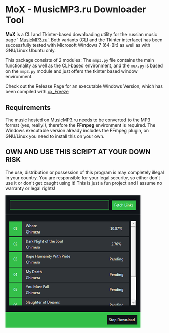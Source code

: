 MoX - MusicMP3.ru Downloader Tool
=================================
**MoX** is a CLI and Tkinter-based downloading utility for the russian music page '
[MusicMP3.ru](https://musicmp3.ru/)'. Both variants (CLI and the Tkinter interface) has 
been successfully tested with Microsoft Windows 7 (64-Bit) as well as with GNU/Linux Ubuntu 
only.

This package consists of 2 modules: The `mmp3.py` file contains the main functionality as 
well as the CLI-based environment, and the `mox.py` is based on the `mmp3.py` module and 
just offers the tkinter based window environment.

Check out the Release Page for an executable Windows Version, which has been compiled with 
[cx_Freeze](https://cx-freeze.readthedocs.io/en/latest/)

Requirements
------------
The music hosted on MusicMP3.ru needs to be converted to the MP3 format (yes, really!), 
therefore the **FFmpeg** environment is required. The Windows executable version already 
includes the FFmpeg plugin, on GNU/Linux you need to install this on your own.

**OWN AND USE THIS SCRIPT AT YOUR DOWN RISK**
---------------------------------------------
The use, distribution or possession of this program is may completely illegal in your 
country. You are responsible for your legal security, so either don't use it or don't get 
caught using it! This is just a fun project and I assume no warranty or legal rights!

![MoX Interface](https://raw.githubusercontent.com/vkGiot/MoX/master/mox.png)
